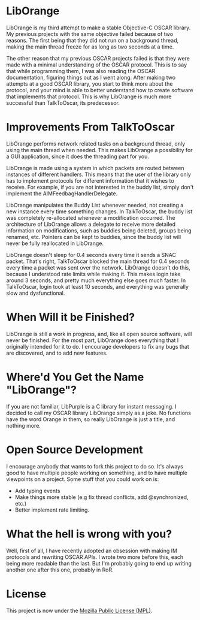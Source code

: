 LibOrange
=========

LibOrange is my third attempt to make a stable Objective-C OSCAR library.  My previous projects with the same objective failed because of two reasons.  The first being that they did not run on a background thread, making the main thread freeze for as long as two seconds at a time.

The other reason that my previous OSCAR projects failed is that they were made with a minimal understanding of the OSCAR protocol.  This is to say that while programming them, I was also reading the OSCAR documentation, figuring things out as I went along.  After making two attempts at a good OSCAR library, you start to think more about the protocol, and your mind is able to better understand how to create software that implements that protocol.  This is why LibOrange is much more successful than TalkToOscar, its predecessor.

Improvements From TalkToOscar
=============================

LibOrange performs network related tasks on a background thread, only using the main thread when needed.  This makes LibOrange a possibility for a GUI application, since it does the threading part for you.

LibOrange is made using a system in which packets are routed between instances of different handlers.  This means that the user of the library only has to implement protocols for different information that it wishes to receive.  For example, if you are not interested in the buddy list, simply don't implement the AIMFeedbagHandlerDelegate.

LibOrange manipulates the Buddy List whenever needed, not creating a new instance every time something changes.  In TalkToOscar, the buddy list was completely re-allocated whenever a modification occurred.  The architecture of LibOrange allows a delegate to receive more detailed information on modifications, such as buddies being deleted, groups being renamed, etc.  Pointers can be kept to buddies, since the buddy list will never be fully reallocated in LibOrange.

LibOrange doesn't sleep for 0.4 seconds every time it sends a SNAC packet.  That's right, TalkToOscar blocked the main thread for 0.4 seconds every time a packet was sent over the network.  LibOrange doesn't do this, because I understood rate limits while making it.  This makes login take around 3 seconds, and pretty much everything else goes much faster.  In TalkToOscar, login took at least 10 seconds, and everything was generally slow and dysfunctional.

When Will it be Finished?
=========================

LibOrange is still a work in progress, and, like all open source software, will never be finished.  For the most part, LibOrange does everything that I originally intended for it to do. I encourage developers to fix any bugs that are discovered, and to add new features.

Where'd You Get the Name "LibOrange"?
=====================================

If you are not familiar, LibPurple is a C library for instant messaging.  I decided to call my OSCAR library LibOrange simply as a joke.  No functions have the word Orange in them, so really LibOrange is just a title, and nothing more.

Open Source Development
=======================

I encourage anybody that wants to fork this project to do so.  It's always good to have multiple people working on something, and to have multiple viewpoints on a project.  Some stuff that you could work on is:

 - Add typing events
 - Make things more stable (e.g fix thread conflicts, add @synchronized, etc.)
 - Better implement rate limiting.

What the hell is wrong with you?
================================

Well, first of all, I have recently adopted an obsession with making IM protocols and rewriting OSCAR APIs. I wrote two more before this, each being more readable than the last. But I'm probably going to end up writing another one after this one, probably in RoR.

License
=======

This project is now under the [Mozilla Public License (MPL)](http://www.mozilla.org/MPL/).
